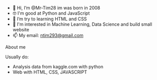 - 👋 Hi, I’m @Mr-Tim28 im was born in 2008
- 🤓 I'm good at Python and JavaScript
- 🧠 I’m try to learning HTML and CSS
- 🤖 I'm interested in Machine Learning, Data Science and build small website
- 📫 My email: ntim293@gmail.com

About me

Usually do:
- Analysis data from kaggle.com with python
- Web with HTML, CSS, JAVASCRIPT


